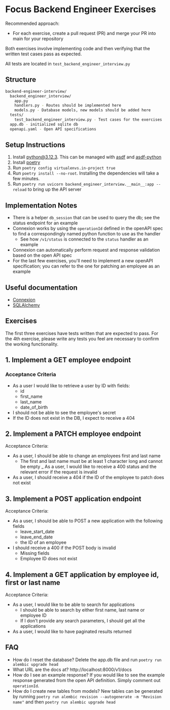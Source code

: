 # Focus Backend Engineer Exercises

Recommended approach:

- For each exercise, create a pull request (PR) and merge your PR into main for your repository

Both exercises involve implementing code and then verifying that the written test cases pass as expected.

All tests are located in `test_backend_engineer_interview.py`

## Structure

```sh
backend-engineer-interview/
  backend_engineer_interview/
    app.py
    handlers.py - Routes should be implemented here
    models.py - Database models, new models should be added here
  tests/
    test_backend_engineer_interview.py - Test cases for the exercises
  app.db - initialized sqlite db
  openapi.yaml - Open API specifications
```

## Setup Instructions

1. Install python@3.12.3. This can be managed with [asdf](https://github.com/asdf-vm/asdf) and [asdf-python](https://github.com/danhper/asdf-python)
2. Install [poetry](https://python-poetry.org/docs/#osx--linux--bashonwindows-install-instructions)
3. Run `poetry config virtualenvs.in-project true`
4. Run `poetry install --no-root`. Installing the dependencies will take a few minutes.
5. Run `poetry run uvicorn backend_engineer_interview.__main__:app --reload` to bring up the API server

## Implementation Notes

- There is a helper `db_session` that can be used to query the db; see the status endpoint for an example
- Connexion works by using the `operationId` defined in the openAPI spec to find a correspondingly named python function to use as the handler
  - See how `/v1/status` is connected to the `status` handler as an example
- Connexion can automatically perform request and response validation based on the open API spec
- For the last few exercises, you'll need to implement a new openAPI specification; you can refer to the one for patching an employee as an example

## Useful documentation

- [Connexion](https://connexion.readthedocs.io/en/latest/index.html)
- [SQLAlchemy](https://docs.sqlalchemy.org/en/20/)

## Exercises

The first three exercises have tests written that are expected to pass.  For the 4th exercise, please write any tests you feel are necessary to confirm the working functionality.

## 1. Implement a GET employee endpoint

### Acceptance Criteria

- As a user I would like to retrieve a user by ID with fields:
  - id
  - first_name
  - last_name
  - date_of_birth
- I should not be able to see the employee's secret
- If the ID does not exist in the DB, I expect to receive a 404

## 2. Implement a PATCH employee endpoint

Acceptance Criteria:

- As a user, I should be able to change an employees first and last name
  - The first and last name must be at least 1 character long and cannot be empty
_ As a user, I would like to receive a 400 status and the relevant error if the request is invalid
- As a user, I should receive a 404 if the ID of the employee to patch does not exist

## 3. Implement a POST application endpoint

Acceptance Criteria:

- As a user, I should be able to POST a new application with the following fields
  - leave_start_date
  - leave_end_date
  - the ID of an employee
- I should receive a 400 if the POST body is invalid
  - Missing fields
  - Employee ID does not exist

## 4. Implement a GET application by employee id, first or last name

Acceptance Criteria:

- As a user, I would like to be able to search for applications
  - I should be able to search by either first name, last name or employee ID
  - If I don't provide any search parameters, I should get all the applications
- As a user, I would like to have paginated results returned

## FAQ

- How do I reset the database?
  Delete the app.db file and run `poetry run alembic upgrade head`
- What URL are the docs at?
  http://localhost:8000/v1/docs
- How do I see an example response?
  If you would like to see the example response generated from the open API definition. Simply comment out `operationId`.
- How do I create new tables from models?
  New tables can be generated by running `poetry run alembic revision --autogenerate -m "Revision name"` and then `poetry run alembic upgrade head`
